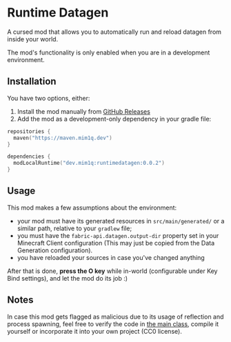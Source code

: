 # Runtime Datagen

A cursed mod that allows you to automatically run and reload datagen from inside your world.

The mod's functionality is only enabled when you are in a development environment.

## Installation

You have two options, either:
1. Install the mod manually from [GitHub Releases](https://github.com/Mim1q/RuntimeDatagen/releases)
2. Add the mod as a development-only dependency in your gradle file:
```kotlin
repositories {
  maven("https://maven.mim1q.dev")
}

dependencies {
  modLocalRuntime("dev.mim1q:runtimedatagen:0.0.2")
}
```

## Usage

This mod makes a few assumptions about the environment:
- your mod must have its generated resources in `src/main/generated/` or a similar path, relative to your `gradlew` file;
- you must have the `fabric-api.datagen.output-dir` property set in your Minecraft Client configuration
  (This may just  be copied from the Data Generation configuration).
- you have reloaded your sources in case you've changed anything 

After that is done, **press the O key** while in-world (configurable under Key Bind settings), and let the mod do its job :)

## Notes

In case this mod gets flagged as malicious due to its usage of reflection and process spawning, feel free to verify the 
code in [the main class](src/main/java/dev/mim1q/runtimedatagen/RuntimeDatagenClient.java), compile it yourself or 
incorporate it into your own project (CC0 license).

